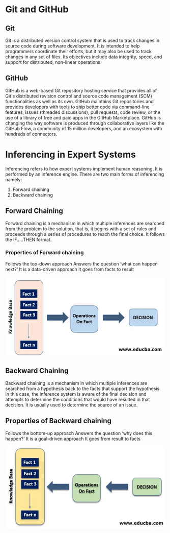 # Git and GitHub

## Git
Git is a distributed version control system that is used to track changes in source code during software development. It is intended to help programmers coordinate their efforts, but it may also be used to track changes in any set of files. Its objectives include data integrity, speed, and support for distributed, non-linear operations.

## GitHub
GitHub is a web-based Git repository hosting service that provides all of Git's distributed revision control and source code management (SCM) functionalities as well as its own. GitHub maintains Git repositories and provides developers with tools to ship better code via command-line features, issues (threaded discussions), pull requests, code review, or the use of a library of free and paid apps in the GitHub Marketplace. GitHub is changing the way software is produced through collaborative layers like the GitHub Flow, a community of 15 million developers, and an ecosystem with hundreds of connectors.

# Inferencing in Expert Systems
Inferencing refers to how expert systems implement human reasoning. It is performed by an inference engine. There are two main forms of inferencing namely: 
1. Forward chaining
2. Backward chaining

## Forward Chaining
Forward chaining is a mechanism in which multiple inferences are searched from the problem to the solution, that is, it begins with a set of rules and proceeds through a series of procedures to reach the final choice. It follows the IF…..THEN format.

### Properties of Forward chaining
Follows the top-down approach
Answers the question ‘what can happen next?’
It is a data-driven approach
It goes from facts to result

![Forward chaining](FORWARD-CHAINING.jpg.jpg)


## Backward Chaining
Backward chaining is a mechanism in which multiple inferences are searched from a hypothesis back to the facts that support the hypothesis. In this case, the inference system is aware of the final decision and attempts to determine the conditions that would have resulted in that decision. It is usually used to determine the source of an issue.

## Properties of Backward chaining
Follows the bottom-up approach
Answers the question ‘why does this happen?’
It is a goal-driven approach
It goes from result to facts

![Backward chaining](Backward-Chaining-22.jpg.jpg)





